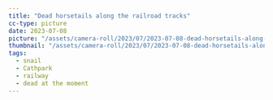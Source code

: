 ```yaml
---
title: "Dead horsetails along the railroad tracks"
cc-type: picture
date: 2023-07-08
picture: "/assets/camera-roll/2023/07/2023-07-08-dead-horsetails-along-the-railroad-tracks/20230709_023848270_iOS.jpg"
thumbnail: "/assets/camera-roll/2023/07/2023-07-08-dead-horsetails-along-the-railroad-tracks/20230709_023848270_iOS-thumbnail.jpg"
tags:
  - snail
  - Cathpark
  - railway
  - dead at the moment
---
```

